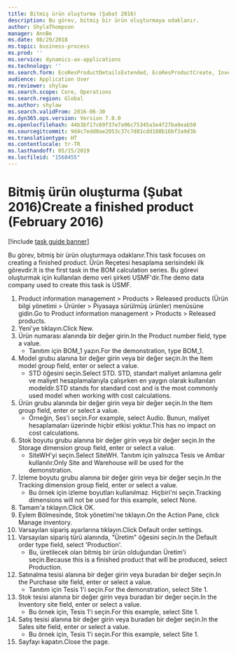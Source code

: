 ```yaml
---
title: Bitmiş ürün oluşturma (Şubat 2016)
description: Bu görev, bitmiş bir ürün oluşturmaya odaklanır.
author: ShylaThompson
manager: AnnBe
ms.date: 08/29/2018
ms.topic: business-process
ms.prod: ''
ms.service: dynamics-ax-applications
ms.technology: ''
ms.search.form: EcoResProductDetailsExtended, EcoResProductCreate, InventItemOrderSetup
audience: Application User
ms.reviewer: shylaw
ms.search.scope: Core, Operations
ms.search.region: Global
ms.author: shylaw
ms.search.validFrom: 2016-06-30
ms.dyn365.ops.version: Version 7.0.0
ms.openlocfilehash: 44b3bf17c69f37e7a96c75345a3e4f27ba9eab50
ms.sourcegitcommit: 9d4c7edd0ae2053c37c7d81cdd180b16bf3a9d3b
ms.translationtype: HT
ms.contentlocale: tr-TR
ms.lasthandoff: 05/15/2019
ms.locfileid: "1568455"
---
```

# <a name="create-a-finished-product-february-2016"></a><span data-ttu-id="6b2c4-103">Bitmiş ürün oluşturma (Şubat 2016)</span><span class="sxs-lookup"><span data-stu-id="6b2c4-103">Create a finished product (February 2016)</span></span>

[!include [task guide banner](../../includes/task-guide-banner.md)]

<span data-ttu-id="6b2c4-104">Bu görev, bitmiş bir ürün oluşturmaya odaklanır.</span><span class="sxs-lookup"><span data-stu-id="6b2c4-104">This task focuses on creating a finished product.</span></span> <span data-ttu-id="6b2c4-105">Ürün Reçetesi hesaplama serisindeki ilk görevdir.</span><span class="sxs-lookup"><span data-stu-id="6b2c4-105">It is the first task in the BOM calculation series.</span></span> <span data-ttu-id="6b2c4-106">Bu görevi oluşturmak için kullanılan demo veri şirketi USMF'dir.</span><span class="sxs-lookup"><span data-stu-id="6b2c4-106">The demo data company used to create this task is USMF.</span></span>

1. <span data-ttu-id="6b2c4-107">Product information management > Products > Released products (Ürün bilgi yönetimi > Ürünler > Piyasaya sürülmüş ürünler) menüsüne gidin.</span><span class="sxs-lookup"><span data-stu-id="6b2c4-107">Go to Product information management > Products > Released products.</span></span>
2. <span data-ttu-id="6b2c4-108">Yeni'ye tıklayın.</span><span class="sxs-lookup"><span data-stu-id="6b2c4-108">Click New.</span></span>
3. <span data-ttu-id="6b2c4-109">Ürün numarası alanında bir değer girin.</span><span class="sxs-lookup"><span data-stu-id="6b2c4-109">In the Product number field, type a value.</span></span>
    * <span data-ttu-id="6b2c4-110">Tanıtım için BOM_1 yazın.</span><span class="sxs-lookup"><span data-stu-id="6b2c4-110">For the demonstration, type BOM_1.</span></span>  
4. <span data-ttu-id="6b2c4-111">Model grubu alanına bir değer girin veya bir değer seçin.</span><span class="sxs-lookup"><span data-stu-id="6b2c4-111">In the Item model group field, enter or select a value.</span></span>
    * <span data-ttu-id="6b2c4-112">STD öğesini seçin.</span><span class="sxs-lookup"><span data-stu-id="6b2c4-112">Select STD.</span></span> <span data-ttu-id="6b2c4-113">STD, standart maliyet anlamına gelir ve maliyet hesaplamalarıyla çalışırken en yaygın olarak kullanılan modeldir.</span><span class="sxs-lookup"><span data-stu-id="6b2c4-113">STD stands for standard cost and is the most commonly used model when working with cost calculations.</span></span>  
5. <span data-ttu-id="6b2c4-114">Ürün grubu alanında bir değer girin veya bir değer seçin.</span><span class="sxs-lookup"><span data-stu-id="6b2c4-114">In the Item group field, enter or select a value.</span></span>
    * <span data-ttu-id="6b2c4-115">Örneğin, Ses'i seçin.</span><span class="sxs-lookup"><span data-stu-id="6b2c4-115">For example, select Audio.</span></span> <span data-ttu-id="6b2c4-116">Bunun, maliyet hesaplamaları üzerinde hiçbir etkisi yoktur.</span><span class="sxs-lookup"><span data-stu-id="6b2c4-116">This has no impact on cost calculations.</span></span>  
6. <span data-ttu-id="6b2c4-117">Stok boyutu grubu alanına bir değer girin veya bir değer seçin.</span><span class="sxs-lookup"><span data-stu-id="6b2c4-117">In the Storage dimension group field, enter or select a value.</span></span>
    * <span data-ttu-id="6b2c4-118">SiteWH'yi seçin.</span><span class="sxs-lookup"><span data-stu-id="6b2c4-118">Select SiteWH.</span></span> <span data-ttu-id="6b2c4-119">Tanıtım için yalnızca Tesis ve Ambar kullanılır.</span><span class="sxs-lookup"><span data-stu-id="6b2c4-119">Only Site and Warehouse will be used for the demonstration.</span></span>  
7. <span data-ttu-id="6b2c4-120">İzleme boyutu grubu alanına bir değer girin veya bir değer seçin.</span><span class="sxs-lookup"><span data-stu-id="6b2c4-120">In the Tracking dimension group field, enter or select a value.</span></span>
    * <span data-ttu-id="6b2c4-121">Bu örnek için izleme boyutları kullanılmaz. Hiçbiri'ni seçin.</span><span class="sxs-lookup"><span data-stu-id="6b2c4-121">Tracking dimensions will not be used for this example, select None.</span></span>  
8. <span data-ttu-id="6b2c4-122">Tamam'a tıklayın.</span><span class="sxs-lookup"><span data-stu-id="6b2c4-122">Click OK.</span></span>
9. <span data-ttu-id="6b2c4-123">Eylem Bölmesinde, Stok yönetimi'ne tıklayın.</span><span class="sxs-lookup"><span data-stu-id="6b2c4-123">On the Action Pane, click Manage inventory.</span></span>
10. <span data-ttu-id="6b2c4-124">Varsayılan sipariş ayarlarına tıklayın.</span><span class="sxs-lookup"><span data-stu-id="6b2c4-124">Click Default order settings.</span></span>
11. <span data-ttu-id="6b2c4-125">Varsayılan sipariş türü alanında, "Üretim" öğesini seçin.</span><span class="sxs-lookup"><span data-stu-id="6b2c4-125">In the Default order type field, select 'Production'.</span></span>
    * <span data-ttu-id="6b2c4-126">Bu, üretilecek olan bitmiş bir ürün olduğundan Üretim'i seçin.</span><span class="sxs-lookup"><span data-stu-id="6b2c4-126">Because this is a finished product that will be produced, select Production.</span></span>  
12. <span data-ttu-id="6b2c4-127">Satınalma tesisi alanına bir değer girin veya buradan bir değer seçin.</span><span class="sxs-lookup"><span data-stu-id="6b2c4-127">In the Purchase site field, enter or select a value.</span></span>
    * <span data-ttu-id="6b2c4-128">Tanıtım için Tesis 1'i seçin.</span><span class="sxs-lookup"><span data-stu-id="6b2c4-128">For the demonstration, select Site 1.</span></span>  
13. <span data-ttu-id="6b2c4-129">Stok tesisi alanına bir değer girin veya buradan bir değer seçin.</span><span class="sxs-lookup"><span data-stu-id="6b2c4-129">In the Inventory site field, enter or select a value.</span></span>
    * <span data-ttu-id="6b2c4-130">Bu örnek için, Tesis 1'i seçin.</span><span class="sxs-lookup"><span data-stu-id="6b2c4-130">For this example, select Site 1.</span></span>  
14. <span data-ttu-id="6b2c4-131">Satış tesisi alanına bir değer girin veya buradan bir değer seçin.</span><span class="sxs-lookup"><span data-stu-id="6b2c4-131">In the Sales site field, enter or select a value.</span></span>
    * <span data-ttu-id="6b2c4-132">Bu örnek için, Tesis 1'i seçin.</span><span class="sxs-lookup"><span data-stu-id="6b2c4-132">For this example, select Site 1.</span></span>  
15. <span data-ttu-id="6b2c4-133">Sayfayı kapatın.</span><span class="sxs-lookup"><span data-stu-id="6b2c4-133">Close the page.</span></span>

